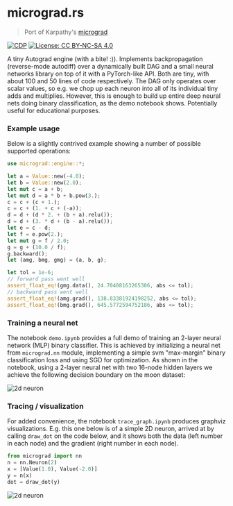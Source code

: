 
# micrograd.rs

> Port of Karpathy's [micrograd](https://github.com/karpathy/micrograd)

[![CDP](https://github.com/unrenormalizable/micrograd.rs/actions/workflows/cdp.yml/badge.svg)](https://github.com/unrenormalizable/micrograd.rs/actions/workflows/cdp.yml) [![License: CC BY-NC-SA 4.0](https://img.shields.io/badge/License-CC%20BY--NC--SA%204.0-lightgrey.svg?label=license)](https://creativecommons.org/licenses/by-nc-sa/4.0/)

A tiny Autograd engine (with a bite! :)). Implements backpropagation (reverse-mode autodiff) over a dynamically built DAG and a small neural networks library on top of it with a PyTorch-like API. Both are tiny, with about 100 and 50 lines of code respectively. The DAG only operates over scalar values, so e.g. we chop up each neuron into all of its individual tiny adds and multiplies. However, this is enough to build up entire deep neural nets doing binary classification, as the demo notebook shows. Potentially useful for educational purposes.

### Example usage

Below is a slightly contrived example showing a number of possible supported operations:

```rust
use micrograd::engine::*;

let a = Value::new(-4.0);
let b = Value::new(2.0);
let mut c = a + b;
let mut d = a * b + b.pow(3.);
c = c + (c + 1.);
c = c + (1. + c + (-a));
d = d + (d * 2. + (b + a).relu());
d = d + (3. * d + (b - a).relu());
let e = c - d;
let f = e.pow(2.);
let mut g = f / 2.0;
g = g + (10.0 / f);
g.backward();
let (amg, bmg, gmg) = (a, b, g);

let tol = 1e-6;
// forward pass went well
assert_float_eq!(gmg.data(), 24.70408163265306, abs <= tol);
// backward pass went well
assert_float_eq!(amg.grad(), 138.83381924198252, abs <= tol);
assert_float_eq!(bmg.grad(), 645.5772594752186, abs <= tol);
```

### Training a neural net

The notebook `demo.ipynb` provides a full demo of training an 2-layer neural network (MLP) binary classifier. This is achieved by initializing a neural net from `micrograd.nn` module, implementing a simple svm "max-margin" binary classification loss and using SGD for optimization. As shown in the notebook, using a 2-layer neural net with two 16-node hidden layers we achieve the following decision boundary on the moon dataset:

![2d neuron](https://raw.githubusercontent.com/karpathy/micrograd/master/moon_mlp.png)

### Tracing / visualization

For added convenience, the notebook `trace_graph.ipynb` produces graphviz visualizations. E.g. this one below is of a simple 2D neuron, arrived at by calling `draw_dot` on the code below, and it shows both the data (left number in each node) and the gradient (right number in each node).

```python
from micrograd import nn
n = nn.Neuron(2)
x = [Value(1.0), Value(-2.0)]
y = n(x)
dot = draw_dot(y)
```

![2d neuron](https://raw.githubusercontent.com/karpathy/micrograd/master/gout.svg)
